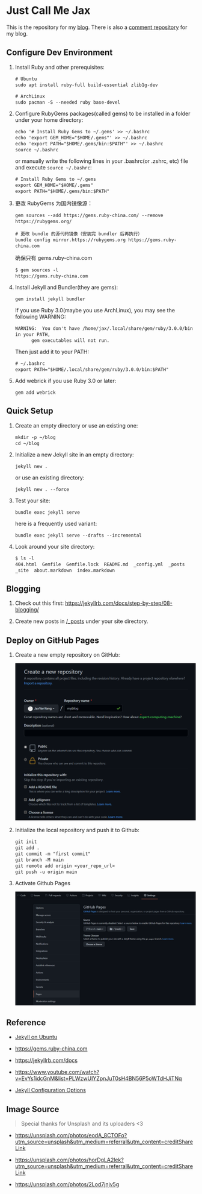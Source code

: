 # Just Call Me Jax

This is the repository for my [blog](https://jaxvanyang.github.io).
There is also a [comment repository](https://github.com/JaxVanYang/utteranc.blog) for my blog.

## Configure Dev Environment

1. Install Ruby and other prerequisites:

    ```shell
    # Ubuntu
    sudo apt install ruby-full build-essential zlib1g-dev
    ```

    ```shell
    # ArchLinux
    sudo pacman -S --needed ruby base-devel
    ```

2. Configure RubyGems packages(called gems) to be installed in a folder under your home directory:

    ```shell
    echo '# Install Ruby Gems to ~/.gems' >> ~/.bashrc
    echo 'export GEM_HOME="$HOME/.gems"' >> ~/.bashrc
    echo 'export PATH="$HOME/.gems/bin:$PATH"' >> ~/.bashrc
    source ~/.bashrc
    ```

    or manually write the following lines in your .bashrc(or .zshrc, etc) file and execute `source ~/.bashrc`:

    ```shell
    # Install Ruby Gems to ~/.gems
    export GEM_HOME="$HOME/.gems"
    export PATH="$HOME/.gems/bin:$PATH"
    ```

3. 更改 RubyGems 为国内镜像源：

    ```shell
    gem sources --add https://gems.ruby-china.com/ --remove https://rubygems.org/

    # 更改 bundle 的源代码镜像（安装完 bundler 后再执行）
    bundle config mirror.https://rubygems.org https://gems.ruby-china.com
    ```

    确保只有 gems.ruby-china.com

    ```console
    $ gem sources -l
    https://gems.ruby-china.com
    ```

4. Install Jekyll and Bundler(they are gems):

    ```shell
    gem install jekyll bundler
    ```

    If you use Ruby 3.0(maybe you use ArchLinux), you may see the following WARNING:

    ```shell
    WARNING:  You don't have /home/jax/.local/share/gem/ruby/3.0.0/bin in your PATH,
          gem executables will not run.
    ```

    Then just add it to your PATH:

    ```shell
    # ~/.bashrc
    export PATH="$HOME/.local/share/gem/ruby/3.0.0/bin:$PATH"
    ```

5. Add webrick if you use Ruby 3.0 or later:

    ```shell
    gem add webrick
    ```

## Quick Setup

1. Create an empty directory or use an existing one:

    ```shell
    mkdir -p ~/blog
    cd ~/blog
    ```

2. Initialize a new Jekyll site in an empty directory:

    ```shell
    jekyll new .
    ```

    or use an existing directory:

    ```shell
    jekyll new . --force
    ```

3. Test your site:

    ```shell
    bundle exec jekyll serve
    ```

    here is a frequently used variant:

    ```shell
    bundle exec jekyll serve --drafts --incremental
    ```

4. Look around your site directory:

    ```console
    $ ls -l
    404.html  Gemfile  Gemfile.lock  README.md  _config.yml  _posts  _site  about.markdown  index.markdown
    ```

## Blogging

1. Check out this first: https://jekyllrb.com/docs/step-by-step/08-blogging/

2. Create new posts in [/_posts](/_posts) under your site directory.

## Deploy on GitHub Pages

1. Create a new empty repository on GitHub:

    ![create a new empty repository](/assets/images/create-a-new-empty-repo.png)

2. Initialize the local repository and push it to Github:

    ```shell
    git init
    git add .
    git commit -m "first commit"
    git branch -M main
    git remote add origin <your_repo_url>
    git push -u origin main
    ```

3. Activate Github Pages

    ![activate GitHub Pages](/assets/images/activate-github-pages.png)
    
## Reference

- [Jekyll on Ubuntu](https://jekyllrb.com/docs/installation/ubuntu)

- <https://gems.ruby-china.com>

- <https://jekyllrb.com/docs>

- <https://www.youtube.com/watch?v=EvYs1idcGnM&list=PLWzwUIYZpnJuT0sH4BN56P5oWTdHJiTNq>

- [Jekyll Configuration Options](https://jekyllrb.com/docs/configuration/options/)

## Image Source

> Special thanks for Unsplash and its uploaders <3

- <https://unsplash.com/photos/eodA_8CTOFo?utm_source=unsplash&utm_medium=referral&utm_content=creditShareLink>

- <https://unsplash.com/photos/horDgLA2lek?utm_source=unsplash&utm_medium=referral&utm_content=creditShareLink>

- <https://unsplash.com/photos/2Lod7jnjv5g>
